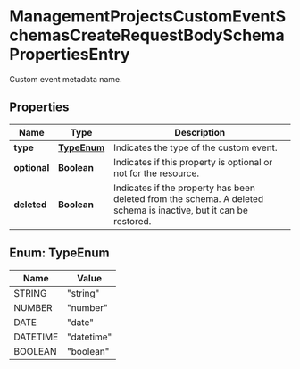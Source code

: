 

# ManagementProjectsCustomEventSchemasCreateRequestBodySchemaPropertiesEntry

Custom event metadata name.

## Properties

| Name | Type | Description |
|------------ | ------------- | ------------- |
|**type** | [**TypeEnum**](#TypeEnum) | Indicates the type of the custom event. |
|**optional** | **Boolean** | Indicates if this property is optional or not for the resource. |
|**deleted** | **Boolean** | Indicates if the property has been deleted from the schema. A deleted schema is inactive, but it can be restored. |



## Enum: TypeEnum

| Name | Value |
|---- | -----|
| STRING | &quot;string&quot; |
| NUMBER | &quot;number&quot; |
| DATE | &quot;date&quot; |
| DATETIME | &quot;datetime&quot; |
| BOOLEAN | &quot;boolean&quot; |



